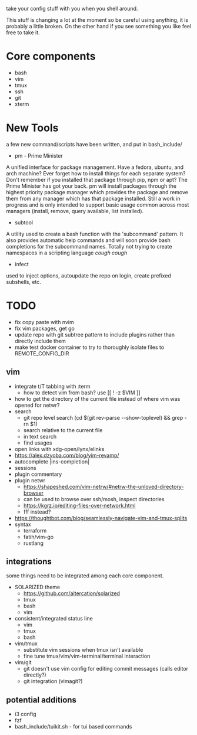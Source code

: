 take your config stuff with you when you shell around.

This stuff is changing a lot at the moment so be careful using anything, it is probably a little broken. On the other hand if you see something you like feel free to take it.

# Core components

* bash
* vim
* tmux
* ssh
* git
* xterm


# New Tools

a few new command/scripts have been written, and put in bash_include/

* pm - Prime Minister

A unified interface for package management. Have a fedora, ubuntu, and arch machine? Ever forget how to install things for each separate system? Don't remember if you installed that package through pip, npm or apt? The Prime Minister has got your back. pm will install packages through the highest priority package manager which provides the package and remove them from any manager which has that package installed. Still a work in progress and is only intended to support basic usage common across most managers (install, remove, query available, list installed).

* subtool

A utility used to create a bash function with the 'subcommand' pattern. It also provides automatic help commands and will soon provide bash completions for the subcommand names. Totally not trying to create namespaces in a scripting language *cough cough*

* infect

used to inject options, autoupdate the repo on login, create prefixed subshells, etc.

# TODO

* fix copy paste with nvim
* fix vim packages, get go
* update repo with git subtree pattern to include plugins rather than directly include them
* make test docker container to try to thoroughly isolate files to REMOTE_CONFIG_DIR

## vim

* integrate t/T tabbing with :term
    * how to detect vim from bash? use [[ ! -z $VIM ]]
* how to get the directory of the current file instead of where vim was opened for netwr?
* search
    * git repo level search (cd $(git rev-parse --show-toplevel) && grep -rn $1)
    * search relative to the current file
    * in text search
    * find usages
* open links with xdg-open/lynx/elinks
* https://alex.dzyoba.com/blog/vim-revamp/
* autocomplete |ins-completion|
* sessions
* plugin commentary
* plugin netwr
    - https://shapeshed.com/vim-netrw/#netrw-the-unloved-directory-browser
    - can be used to browse over ssh/mosh, inspect directories
    - https://kgrz.io/editing-files-over-network.html
    - fff instead?
* https://thoughtbot.com/blog/seamlessly-navigate-vim-and-tmux-splits
* syntax
    * terraform
    * fatih/vim-go
    * rustlang

## integrations

some things need to be integrated among each core component.

* SOLARIZED theme
    - https://github.com/altercation/solarized
    - tmux
    - bash
    - vim
* consistent/integrated status line
    - vim
    - tmux
    - bash
* vim/tmux
    * substitute vim sessions when tmux isn't available
    * fine tune tmux/vim/vim-terminal/terminal interaction
* vim/git
    * git doesn't use vim config for editing commit messages (calls editor directly?)
    * git integration (vimagit?)

## potential additions
* i3 config
* fzf
* bash_include/tuikit.sh - for tui based commands 
